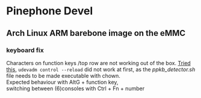 # Pinephone Devel
## Arch Linux ARM barebone image on the eMMC

### keyboard fix
Characters on function keys /top row are not working out of the box. [Tried this](https://codeberg.org/HazardChem/PinePhone_Keyboard/src/branch/main/tty), `udevadm control --reload` did not work at first, as the *ppkb_detector.sh* file needs to be made executable with chown.\
Expected behaviour with AltG + function key,\
switching between (6)consoles with Ctrl + Fn + number
